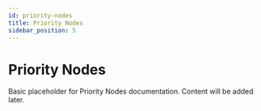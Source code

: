 ```yaml
---
id: priority-nodes
title: Priority Nodes
sidebar_position: 5
---
```


# Priority Nodes

Basic placeholder for Priority Nodes documentation. Content will be added later. 